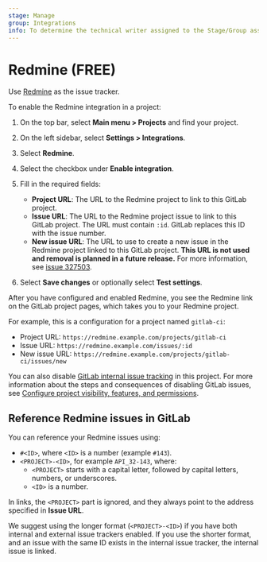 ```yaml
---
stage: Manage
group: Integrations
info: To determine the technical writer assigned to the Stage/Group associated with this page, see https://about.gitlab.com/handbook/product/ux/technical-writing/#assignments
---
```


# Redmine **(FREE)**

Use [Redmine](https://www.redmine.org/) as the issue tracker.

To enable the Redmine integration in a project:

1. On the top bar, select **Main menu > Projects** and find your project.
1. On the left sidebar, select **Settings > Integrations**.
1. Select **Redmine**.
1. Select the checkbox under **Enable integration**.
1. Fill in the required fields:

   - **Project URL**: The URL to the Redmine project to link to this GitLab project.
   - **Issue URL**: The URL to the Redmine project issue to link to this GitLab project.
     The URL must contain `:id`. GitLab replaces this ID with the issue number.
   - **New issue URL**: The URL to use to create a new issue in the Redmine project linked to
     this GitLab project.
     <!-- The line below was originally added in January 2018: https://gitlab.com/gitlab-org/gitlab/-/commit/778b231f3a5dd42ebe195d4719a26bf675093350 -->
     **This URL is not used and removal is planned in a future release.**
     For more information, see [issue 327503](https://gitlab.com/gitlab-org/gitlab/-/issues/327503).

1. Select **Save changes** or optionally select **Test settings**.

After you have configured and enabled Redmine, you see the Redmine link on the GitLab project pages,
which takes you to your Redmine project.

For example, this is a configuration for a project named `gitlab-ci`:

- Project URL: `https://redmine.example.com/projects/gitlab-ci`
- Issue URL: `https://redmine.example.com/issues/:id`
- New issue URL: `https://redmine.example.com/projects/gitlab-ci/issues/new`

You can also disable [GitLab internal issue tracking](../issues/index.md) in this project.
For more information about the steps and consequences of disabling GitLab issues, see
[Configure project visibility, features, and permissions](../settings/index.md#configure-project-visibility-features-and-permissions).

## Reference Redmine issues in GitLab

You can reference your Redmine issues using:

- `#<ID>`, where `<ID>` is a number (example `#143`).
- `<PROJECT>-<ID>`, for example `API_32-143`, where:
  - `<PROJECT>` starts with a capital letter, followed by capital letters, numbers, or underscores.
  - `<ID>` is a number.

In links, the `<PROJECT>` part is ignored, and they always point to the address specified in **Issue URL**.

We suggest using the longer format (`<PROJECT>-<ID>`) if you have both internal and external issue
trackers enabled. If you use the shorter format, and an issue with the same ID exists in the
internal issue tracker, the internal issue is linked.

